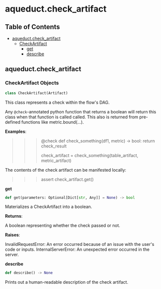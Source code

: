 # aqueduct.check\_artifact

## Table of Contents

* [aqueduct.check\_artifact](aqueduct.check\_artifact.md#aqueduct.check\_artifact)
  * [CheckArtifact](aqueduct.check\_artifact.md#aqueduct.check\_artifact.CheckArtifact)
    * [get](aqueduct.check\_artifact.md#aqueduct.check\_artifact.CheckArtifact.get)
    * [describe](aqueduct.check\_artifact.md#aqueduct.check\_artifact.CheckArtifact.describe)

## aqueduct.check\_artifact

### CheckArtifact Objects

```python
class CheckArtifact(Artifact)
```

This class represents a check within the flow's DAG.

Any `@check`-annotated python function that returns a boolean will return this class when that function is called called. This also is returned from pre-defined functions like metric.bound(...).

**Examples**:

> > > @check def check\_something(df1, metric) -> bool: return check\_result
> > >
> > > check\_artifact = check\_something(table\_artifact, metric\_artifact)

The contents of the check artifact can be manifested locally:

> > > assert check\_artifact.get()

**get**

```python
def get(parameters: Optional[Dict[str, Any]] = None) -> bool
```

Materializes a CheckArtifact into a boolean.

**Returns**:

A boolean representing whether the check passed or not.

**Raises**:

InvalidRequestError: An error occurred because of an issue with the user's code or inputs. InternalServerError: An unexpected error occurred in the server.

**describe**

```python
def describe() -> None
```

Prints out a human-readable description of the check artifact.
